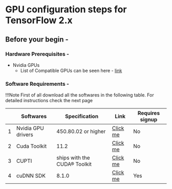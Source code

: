 # GPU configuration steps for TensorFlow 2.x

## Before your begin -

### Hardware Prerequisites -

* Nvidia GPUs 
    * List of Compatible GPUs can be seen here - [link](https://developer.nvidia.com/cuda-gpus)

### Software Requirements - 

!!!Note
    First of all download all the softwares in the following table.
    For detailed instructions check the next page

||Softwares|Specification|Link|Requires signup|
|-|-|-|-|-|
|1|Nvidia GPU drivers|450.80.02 or higher|[Click me](https://www.nvidia.com/drivers)|No|
|2|Cuda Toolkit|11.2|[Click me](https://developer.nvidia.com/cuda-toolkit-archive)|No| 
|3|CUPTI|ships with the CUDA® Toolkit|[Click me](http://docs.nvidia.com/cuda/cupti/)|No|
|4|cuDNN SDK| 8.1.0|[Click me](https://developer.nvidia.com/rdp/cudnn-archive)|Yes|

